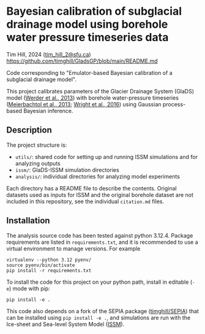 # Bayesian calibration of subglacial drainage model using borehole water pressure timeseries data

Tim Hill, 2024 (tim_hill_2@sfu.ca)
https://github.com/timghill/GladsGP/blob/main/README.md


Code corresponding to "Emulator-based Bayesian calibration of a subglacial drainage model".

This project calibrates parameters of the Glacier Drainage System (GlaDS) model ([Werder et al., 2013](https://doi.org/10.1002/jgrf.20146)) with borehole water-pressure timeseries ([Meierbachtol et al.,  2013](https://doi.org/10.1126/science.1235905); [Wright et al., 2016](https://doi.org/10.1002/2016JF003819)) using Gaussian process-based Bayesian inference.

## Description

The project structure is:

 * `utils/`: shared code for setting up and running ISSM simulations and for analyzing outputs
 * `issm/`: GlaDS-ISSM simulation directories
 * `analysis/`: individual directories for analyzing model experiments

Each directory has a README file to describe the contents. Original datasets used as inputs for ISSM and the original borehole dataset are not included in this repository, see the individual `citation.md` files.

## Installation

The analysis source code has been tested against python 3.12.4. Package requirements are listed in `requirements.txt`, and it is recommended to use a virtual environment to manage versions. For example

```
virtualenv --python 3.12 pyenv/
source pyenv/bin/activate
pip install -r requirements.txt
```

To install the code for this project on your python path, install in editable (`-e`) mode with pip:

```
pip install -e .
```

This code also depends on a fork of the SEPIA package ([timghill/SEPIA](https://github.com/timghill/SEPIA)) that can be installed using `pip install -e .`, and simulations are run with the Ice-sheet and Sea-level System Model ([ISSM](https://github.com/ISSMteam/ISSM)).
